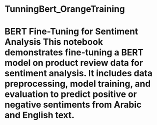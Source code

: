 # TunningBert_OrangeTraining
# BERT Fine-Tuning for Sentiment Analysis  This notebook demonstrates fine-tuning a BERT model on product review data for sentiment analysis. It includes data preprocessing, model training, and evaluation to predict positive or negative sentiments from Arabic and English text.

